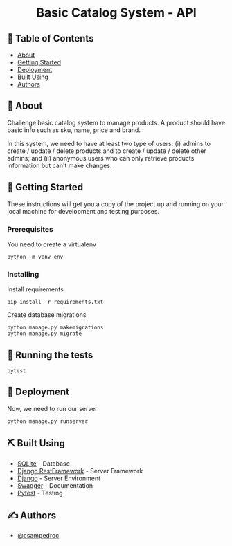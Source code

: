 <h1 align="center">Basic Catalog System - API</h1>

## 📝 Table of Contents

- [About](#about)
- [Getting Started](#getting_started)
- [Deployment](#deployment)
- [Built Using](#built_using)
- [Authors](#authors)

## 🧐 About <a name = "about"></a>

Challenge basic catalog system to manage products. A product should have basic info such as sku, name, price and brand.

In this system, we need to have at least two type of users: (i) admins to create / update / delete products and to create / update / delete other admins; and (ii) anonymous users who can only retrieve products information but can't make changes.

## 🏁 Getting Started <a name = "getting_started"></a>

These instructions will get you a copy of the project up and running on your local machine for development and testing purposes.

### Prerequisites

You need to create a virtualenv

```
python -m venv env
```

### Installing

Install requirements

```
pip install -r requirements.txt
```

Create database migrations

```
python manage.py makemigrations
python manage.py migrate
```

## 🔧 Running the tests <a name = "tests"></a>

```
pytest
```

## 🚀 Deployment <a name = "deployment"></a>

Now, we need to run our server

```
python manage.py runserver
```

## ⛏️ Built Using <a name = "built_using"></a>

- [SQLite](ttps://www.sqlite.org) - Database
- [Django RestFramework](https://www.django-rest-framework.org/) - Server Framework
- [Django](https://www.djangoproject.com/) - Server Environment
- [Swagger](https://swagger.io/) - Documentation
- [Pytest](https://pytest.org/) - Testing

## ✍️ Authors <a name = "authors"></a>

- [@csampedroc](https://github.com/csampedroc)
